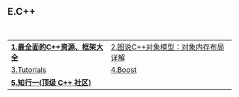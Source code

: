 <h2>E.C++</h2>

<table>
  <tr>
    <td><a href="http://www.codeceo.com/article/cpp-resource-framework.html"><strong>1.最全面的C++资源、框架大全</strong></a></td>
    <td><a href="http://www.cnblogs.com/QG-whz/p/4909359.html">2.图说C++对象模型：对象内存布局详解</a></td>
  </tr>
  <tr>
    <td><a href="http://www.leadwerks.com/werkspace/page/tutorials">3.Tutorials</a></td>
    <td><a href="http://www.boost.org/users/download/">4.Boost</a></td>
  </tr>
  <tr>
    <td><a href="http://purecpp.org/"><strong>5.知行一(顶级 C++ 社区)</strong></a></td>
  </tr>
</table>
